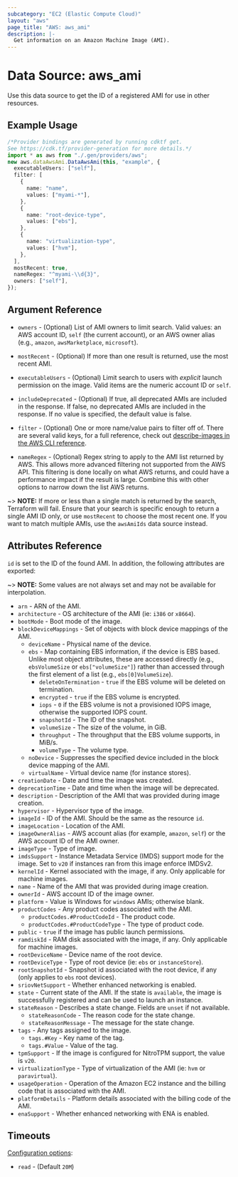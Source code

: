 ```yaml
---
subcategory: "EC2 (Elastic Compute Cloud)"
layout: "aws"
page_title: "AWS: aws_ami"
description: |-
  Get information on an Amazon Machine Image (AMI).
---
```


# Data Source: aws\_ami

Use this data source to get the ID of a registered AMI for use in other
resources.

## Example Usage

```typescript
/*Provider bindings are generated by running cdktf get.
See https://cdk.tf/provider-generation for more details.*/
import * as aws from "./.gen/providers/aws";
new aws.dataAwsAmi.DataAwsAmi(this, "example", {
  executableUsers: ["self"],
  filter: [
    {
      name: "name",
      values: ["myami-*"],
    },
    {
      name: "root-device-type",
      values: ["ebs"],
    },
    {
      name: "virtualization-type",
      values: ["hvm"],
    },
  ],
  mostRecent: true,
  nameRegex: "^myami-\\d{3}",
  owners: ["self"],
});

```

## Argument Reference

*   `owners` - (Optional) List of AMI owners to limit search. Valid values: an AWS account ID, `self` (the current account), or an AWS owner alias (e.g., `amazon`, `awsMarketplace`, `microsoft`).

*   `mostRecent` - (Optional) If more than one result is returned, use the most
    recent AMI.

*   `executableUsers` - (Optional) Limit search to users with *explicit* launch permission on
    the image. Valid items are the numeric account ID or `self`.

*   `includeDeprecated` - (Optional) If true, all deprecated AMIs are included in the response. If false, no deprecated AMIs are included in the response. If no value is specified, the default value is false.

*   `filter` - (Optional) One or more name/value pairs to filter off of. There are
    several valid keys, for a full reference, check out
    [describe-images in the AWS CLI reference][1].

*   `nameRegex` - (Optional) Regex string to apply to the AMI list returned
    by AWS. This allows more advanced filtering not supported from the AWS API. This
    filtering is done locally on what AWS returns, and could have a performance
    impact if the result is large. Combine this with other
    options to narrow down the list AWS returns.

\~> **NOTE:** If more or less than a single match is returned by the search,
Terraform will fail. Ensure that your search is specific enough to return
a single AMI ID only, or use `mostRecent` to choose the most recent one. If
you want to match multiple AMIs, use the `awsAmiIds` data source instead.

## Attributes Reference

`id` is set to the ID of the found AMI. In addition, the following attributes
are exported:

\~> **NOTE:** Some values are not always set and may not be available for
interpolation.

* `arn` - ARN of the AMI.
* `architecture` - OS architecture of the AMI (ie: `i386` or `x8664`).
* `bootMode` - Boot mode of the image.
* `blockDeviceMappings` - Set of objects with block device mappings of the AMI.
  * `deviceName` - Physical name of the device.
  * `ebs` - Map containing EBS information, if the device is EBS based. Unlike most object attributes, these are accessed directly (e.g., `ebsVolumeSize` or `ebs["volumeSize"]`) rather than accessed through the first element of a list (e.g., `ebs[0]VolumeSize`).
    * `deleteOnTermination` - `true` if the EBS volume will be deleted on termination.
    * `encrypted` - `true` if the EBS volume is encrypted.
    * `iops` - `0` if the EBS volume is not a provisioned IOPS image, otherwise the supported IOPS count.
    * `snapshotId` - The ID of the snapshot.
    * `volumeSize` - The size of the volume, in GiB.
    * `throughput` - The throughput that the EBS volume supports, in MiB/s.
    * `volumeType` - The volume type.
  * `noDevice` - Suppresses the specified device included in the block device mapping of the AMI.
  * `virtualName` - Virtual device name (for instance stores).
* `creationDate` - Date and time the image was created.
* `deprecationTime` - Date and time when the image will be deprecated.
* `description` - Description of the AMI that was provided during image
  creation.
* `hypervisor` - Hypervisor type of the image.
* `imageId` - ID of the AMI. Should be the same as the resource `id`.
* `imageLocation` - Location of the AMI.
* `imageOwnerAlias` - AWS account alias (for example, `amazon`, `self`) or
  the AWS account ID of the AMI owner.
* `imageType` - Type of image.
* `imdsSupport` - Instance Metadata Service (IMDS) support mode for the image. Set to `v20` if instances ran from this image enforce IMDSv2.
* `kernelId` - Kernel associated with the image, if any. Only applicable
  for machine images.
* `name` - Name of the AMI that was provided during image creation.
* `ownerId` - AWS account ID of the image owner.
* `platform` - Value is Windows for `windows` AMIs; otherwise blank.
* `productCodes` - Any product codes associated with the AMI.
  * `productCodes.#ProductCodeId` - The product code.
  * `productCodes.#ProductCodeType` - The type of product code.
* `public` - `true` if the image has public launch permissions.
* `ramdiskId` - RAM disk associated with the image, if any. Only applicable
  for machine images.
* `rootDeviceName` - Device name of the root device.
* `rootDeviceType` - Type of root device (ie: `ebs` or `instanceStore`).
* `rootSnapshotId` - Snapshot id associated with the root device, if any
  (only applies to `ebs` root devices).
* `sriovNetSupport` - Whether enhanced networking is enabled.
* `state` - Current state of the AMI. If the state is `available`, the image
  is successfully registered and can be used to launch an instance.
* `stateReason` - Describes a state change. Fields are `unset` if not available.
  * `stateReasonCode` - The reason code for the state change.
  * `stateReasonMessage` - The message for the state change.
* `tags` - Any tags assigned to the image.
  * `tags.#Key` - Key name of the tag.
  * `tags.#Value` - Value of the tag.
* `tpmSupport` - If the image is configured for NitroTPM support, the value is `v20`.
* `virtualizationType` - Type of virtualization of the AMI (ie: `hvm` or
  `paravirtual`).
* `usageOperation` - Operation of the Amazon EC2 instance and the billing code that is associated with the AMI.
* `platformDetails` - Platform details associated with the billing code of the AMI.
* `enaSupport` - Whether enhanced networking with ENA is enabled.

## Timeouts

[Configuration options](https://developer.hashicorp.com/terraform/language/resources/syntax#operation-timeouts):

* `read` - (Default `20M`)

[1]: http://docs.aws.amazon.com/cli/latest/reference/ec2/describe-images.html
